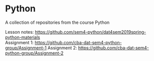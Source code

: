 # Python
A collection of repositories from the course Python

Lesson notes: https://github.com/sem4-python/dat4sem2019spring-python-materials  
Assignment 1: https://github.com/cba-dat-sem4-python-group/Assignment-1
Assignment 2: https://github.com/cba-dat-sem4-python-group/Assignment-2
